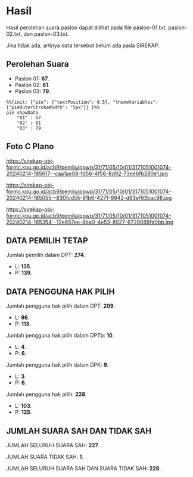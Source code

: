 # Hasil

Hasil perolehan suara paslon dapat dilihat pada file paslon-01.txt, paslon-02.txt, dan paslon-03.txt.

Jika tidak ada, artinya data tersebut belum ada pada SIREKAP.

## Perolehan Suara

 * Paslon 01: **67**.
 * Paslon 02: **81**.
 * Paslon 03: **79**.

```mermaid
%%{init: {"pie": {"textPosition": 0.5}, "themeVariables": {"pieOuterStrokeWidth": "5px"}} }%%
pie showData
    "01" : 67
    "02" : 81
    "03" : 79
```
## Foto C Plano

https://sirekap-obj-formc.kpu.go.id/acb9/pemilu/ppwp/31/71/05/10/01/3171051001074-20240214-185617--caa1ae08-fd56-4f56-8d92-73ee6fb280e1.jpg

https://sirekap-obj-formc.kpu.go.id/acb9/pemilu/ppwp/31/71/05/10/01/3171051001074-20240214-185055--830fcd55-91b6-4271-9942-d63ef63bac98.jpg

https://sirekap-obj-formc.kpu.go.id/acb9/pemilu/ppwp/31/71/05/10/01/3171051001074-20240214-185354--12e657ee-8ba0-4e53-8927-6729066fa0bb.jpg

## DATA PEMILIH TETAP

Jumlah pemilih dalam DPT: **274**.
 * L: **135**.
 * P: **139**.

## DATA PENGGUNA HAK PILIH

Jumlah pengguna hak pilih dalam DPT: **209**.
 * L: **96**.
 * P: **113**.

Jumlah pengguna hak pilih dalam DPTb: **10**.
 * L: **4**.
 * P: **6**.

Jumlah pengguna hak pilih dalam DPK: **9**.
 * L: **3**.
 * P: **6**.

Jumlah pengguna hak pilih: **228**.
 * L: **103**.
 * P: **125**.

## JUMLAH SUARA SAH DAN TIDAK SAH

JUMLAH SELURUH SUARA SAH: **227**.

JUMLAH SUARA TIDAK SAH: **1**.

JUMLAH SELURUH SUARA SAH DAN SUARA TIDAK SAH: **228**.

